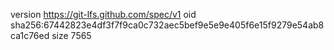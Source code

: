 version https://git-lfs.github.com/spec/v1
oid sha256:67442823e4df3f7f9ca0c732aec5bef9e5e9e405f6e15f9279e54ab8ca1c76ed
size 7565

